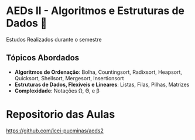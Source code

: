 # AEDs II - Algoritmos e Estruturas de Dados 🚀
Estudos Realizados durante o semestre

## Tópicos Abordados
- **Algoritmos de Ordenação**: Bolha, Countingsort, Radixsort, Heapsort, Quicksort, Shellsort, Mergesort, Insertionsort
- **Estruturas de Dados, Flexíveis e Lineares**: Listas, Filas, Pilhas, Matrizes
- **Complexidade**: Notações Ω, Θ, e β

# Repositorio das Aulas  
https://github.com/icei-pucminas/aeds2
